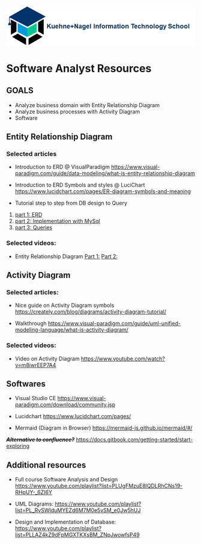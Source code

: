 ﻿![enter image description here](https://github.com/stefanofiorenza/KNITS/raw/master/Logo/KNITS-text-white.png)



# Software Analyst Resources

##  GOALS
- Analyze business domain with Entity Relationship Diagram
- Analyze business processes with Activity Diagram
- Software


##  Entity Relationship Diagram

### Selected articles
- Introduction to ERD @ VisualParadigm
https://www.visual-paradigm.com/guide/data-modeling/what-is-entity-relationship-diagram

- Introduction to ERD Symbols and styles @ LuciChart
https://www.lucidchart.com/pages/ER-diagram-symbols-and-meaning

- Tutorial step to step from DB design to Query
1) [part 1: ERD ](https://towardsdatascience.com/designing-a-relational-database-and-creating-an-entityrelationship-diagram-89c1c19320b2)
2)  [part 2: Implementation with MySql ](https://towardsdatascience.com/coding-and-implementing-a-relational-database-usingmysql-d9bc69be90f5)
3)  [part 3: Queries ](https://towardsdatascience.com/data-analysis-in-mysql-operators-joins-and-more-inrelational-databases-26c0a968e61e)

### Selected videos:
- Entity Relationship Diagram
[Part 1:](https://www.youtube.com/watch?v=QpdhBUYk7Kk&vl=vi)
[Part 2:](https://www.youtube.com/watch?v=-CuY5ADwn24&vl=en)



##   Activity Diagram

### Selected articles:
- Nice guide on Activity Diagram symbols
https://creately.com/blog/diagrams/activity-diagram-tutorial/

- Walkthrough 
https://www.visual-paradigm.com/guide/uml-unified-modeling-language/what-is-activity-diagram/


### Selected videos:
- Video on Activity Diagram
https://www.youtube.com/watch?v=m8iwrEEP7A4

##  Softwares 

- Visual Studio CE 
https://www.visual-paradigm.com/download/community.jsp

- Lucidchart
https://www.lucidchart.com/pages/

- Mermaid (Diagram in Browser)
https://mermaid-js.github.io/mermaid/#/

~~***Alternative to confluence?***~~
https://docs.gitbook.com/getting-started/start-exploring

##  Additional resources 

- Full course Software Analysis and Design
https://www.youtube.com/playlist?list=PLUgFMzuE8lQDLRhCNs19-RHpUY-_6ZI6Y

- UML Diagrams:
https://www.youtube.com/playlist?list=PL_RvSWIduMYEZd6M7M0e5vSM_e0Jw5hUJ

- Design and Implementation of Database:
https://www.youtube.com/playlist?list=PLLAZ4kZ9dFpMGXTKXsBM_ZNpJwowfsP49

